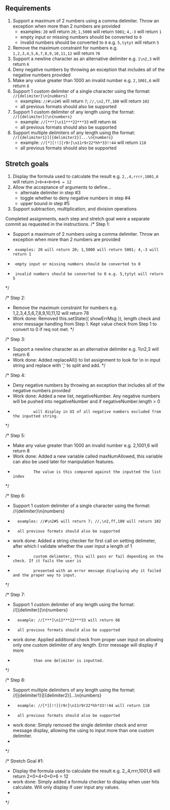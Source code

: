 
## Requirements
1. Support a maximum of 2 numbers using a comma delimiter. Throw an exception when more than 2 numbers are provided
	* examples: `20` will return `20`; `1,5000` will return `5001`; `4,-3` will return `1`
	* empty input or missing numbers should be converted to `0`
	* invalid numbers should be converted to `0` e.g. `5,tytyt` will return `5`
2. Remove the maximum constraint for numbers e.g. `1,2,3,4,5,6,7,8,9,10,11,12` will return `78`
3. Support a newline character as an alternative delimiter e.g. `1\n2,3` will return `6` 
4. Deny negative numbers by throwing an exception that includes all of the negative numbers provided
5. Make any value greater than 1000 an invalid number e.g. `2,1001,6` will return `8`
6. Support 1 custom delimiter of a single character using the format: `//{delimiter}\n{numbers}`
	* examples: `//#\n2#5` will return `7`; `//,\n2,ff,100` will return `102` 
	* all previous formats should also be supported
7. Support 1 custom delimiter of any length using the format: `//[{delimiter}]\n{numbers}`
	* example: `//[***]\n11***22***33` will return `66`
	* all previous formats should also be supported
8. Support multiple delimiters of any length using the format: `//[{delimiter1}][{delimiter2}]...\n{numbers}`
	* example: `//[*][!!][r9r]\n11r9r22*hh*33!!44` will return `110`
	* all previous formats should also be supported

## Stretch goals
1. Display the formula used to calculate the result e.g. `2,,4,rrrr,1001,6` will return `2+0+4+0+0+6 = 12`
2. Allow the acceptance of arguments to define...
	* alternate delimiter in step #3 
	* toggle whether to deny negative numbers in step #4
	* upper bound in step #5
3. Support subtraction, multiplication, and division operations

Completed assignments, each step and stretch goal were a separate commit as requested in the instructions.
/* Step 1:
*   Support a maximum of 2 numbers using a comma delimiter. Throw an exception when more than 2 numbers are provided
*      examples: 20 will return 20; 1,5000 will return 5001; 4,-3 will return 1
*      empty input or missing numbers should be converted to 0
*      invalid numbers should be converted to 0 e.g. 5,tytyt will return 5
*/

/* Step 2:
*   Remove the maximum constraint for numbers e.g. 1,2,3,4,5,6,7,8,9,10,11,12 will return 78
*   Work done: Removed this.setState({ showErrMsg }), length check and error message handling from Step 1. Kept value check from Step 1 to convert to 0 if req not met.
*/

/* Step 3:
*   Support a newline character as an alternative delimiter e.g. 1\n2,3 will return 6
*   Work done: Added replaceAll() to list assignment to look for \n in input string and replace with ',' to split and add.
*/

/* Step 4:
*   Deny negative numbers by throwing an exception that includes all of the negative numbers provided
*   Work done: Added a new list, negativeNumber. Any negative numbers will be pushed into negativeNumber and if negativeNumber.length > 0
*              will display in UI of all negative numbers excluded from the inputted string.
*/

/* Step 5:
*   Make any value greater than 1000 an invalid number e.g. 2,1001,6 will return 8
*   Work done: Added a new variable called maxNumAllowed, this variable can also be used later for manipulation features.
*              The value is this compared against the inputted the list index
*/

/* Step 6:
*   Support 1 custom delimiter of a single character using the format: //{delimiter}\n{numbers}
*       examples: //#\n2#5 will return 7; //,\n2,ff,100 will return 102
*       all previous formats should also be supported
*   work done: Added a string checker for first call on setting delimeter, after which I validate whether the user input a length of 1
*              custom delimeter, this will pass or fail depending on the check. If it fails the user is
*              presented with an error message displaying why it failed and the proper way to input.
*/

/* Step 7:
*   Support 1 custom delimiter of any length using the format: //[{delimiter}]\n{numbers}
*       example: //[***]\n11***22***33 will return 66
*       all previous formats should also be supported
*   work done: Applied additional check from proper user input on allowing only one custom delimiter of any length. Error message will display if more
*              than one delimiter is inputted.
*/

/* Step 8:
*   Support multiple delimiters of any length using the format: //[{delimiter1}][{delimiter2}]...\n{numbers}
*       example: //[*][!!][r9r]\n11r9r22*hh*33!!44 will return 110
*       all previous formats should also be supported
*   work done: Simply removed the single delimiter check and error message display, allowing the using to input more than one custom delimiter.
*
*/

/* Stretch Goal #1:
*   Display the formula used to calculate the result e.g. 2,,4,rrrr,1001,6 will return 2+0+4+0+0+6 = 12
*   work done: Simply added a formula checker to display when user hits calculate. Will only display if user input any values.
*
*/
